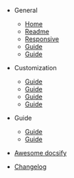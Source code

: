* General

  * [Home](/)
  * [Readme](README2.md)
  * [Responsive](responsive.md)
  * [Guide](guide.md)
  * [Guide](guide.md)

* Customization

  * [Guide](guide.md)
  * [Guide](guide.md)
  * [Guide](guide.md)
  * [Guide](guide.md)

* Guide

  * [Guide](guide.md)
  * [Guide](guide.md)

* [Awesome docsify](awesome.md)
* [Changelog](changelog.md)
